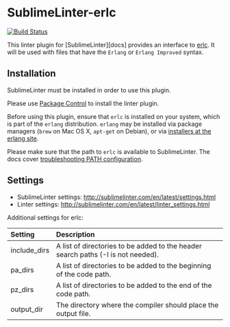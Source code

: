 SublimeLinter-erlc
==========================


[![Build Status](https://travis-ci.org/SublimeLinter/SublimeLinter-erlc.svg?branch=master)](https://travis-ci.org/SublimeLinter/SublimeLinter-erlc)


This linter plugin for [SublimeLinter][docs] provides an interface to [erlc](http://erlang.org/doc/man/erlc.html). It will be used with files that have the `Erlang` or `Erlang Improved` syntax.

## Installation
SublimeLinter must be installed in order to use this plugin. 

Please use [Package Control](https://packagecontrol.io) to install the linter plugin.

Before using this plugin, ensure that `erlc` is installed on your system, which is part of the `erlang` distribution.
`erlang` may be installed via package managers (`brew` on Mac OS X, `apt-get` on Debian), or via [installers at the erlang site](https://www.erlang-solutions.com/downloads/download-erlang-otp).

Please make sure that the path to `erlc` is available to SublimeLinter.
The docs cover [troubleshooting PATH configuration](http://sublimelinter.com/en/latest/troubleshooting.html#finding-a-linter-executable).


## Settings

- SublimeLinter settings: http://sublimelinter.com/en/latest/settings.html
- Linter settings: http://sublimelinter.com/en/latest/linter_settings.html

Additional settings for erlc:

|Setting|Description|
|:------|:----------|
|include_dirs|A list of directories to be added to the header search paths (-I is not needed).
|pa_dirs|A list of directories to be added to the beginning of the code path.
|pz_dirs|A list of directories to be added to the end of the code path.
|output_dir|The directory where the compiler should place the output file.
